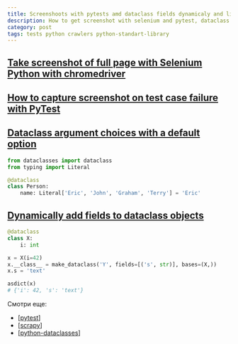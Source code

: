 ```yaml
---
title: Screenshoots with pytests amd dataclass fields dynamicaly and literal choices
description: How to get screenshot with selenium and pytest, dataclass literal and dataclass dynamic fields
category: post
tags: tests python crawlers python-standart-library
---
```

## [Take screenshot of full page with Selenium Python with chromedriver](https://stackoverflow.com/questions/41721734/take-screenshot-of-full-page-with-selenium-python-with-chromedriver)

## [How to capture screenshot on test case failure with PyTest](https://stackoverflow.com/questions/60205391/how-to-capture-screenshot-on-test-case-failure-with-pytest)

## [Dataclass argument choices with a default option](https://stackoverflow.com/questions/61756716/dataclass-argument-choices-with-a-default-option)

```python
from dataclasses import dataclass
from typing import Literal

@dataclass
class Person:
    name: Literal['Eric', 'John', 'Graham', 'Terry'] = 'Eric'
```

## [Dynamically add fields to dataclass objects](https://stackoverflow.com/questions/52534427/dynamically-add-fields-to-dataclass-objects)

```python
@dataclass
class X:
    i: int

x = X(i=42)
x.__class__ = make_dataclass('Y', fields=[('s', str)], bases=(X,))
x.s = 'text'

asdict(x)
# {'i': 42, 's': 'text'}
```

Смотри еще:

- [[pytest]]
- [[scrapy]]
- [[python-dataclasses]]

[//begin]: # "Autogenerated link references for markdown compatibility"
[pytest]: ../notes/pytest "Pytest"
[scrapy]: ../notes/scrapy "Scrapy"
[python-dataclasses]: ../notes/python-dataclasses "Python dataclasses"
[//end]: # "Autogenerated link references"
